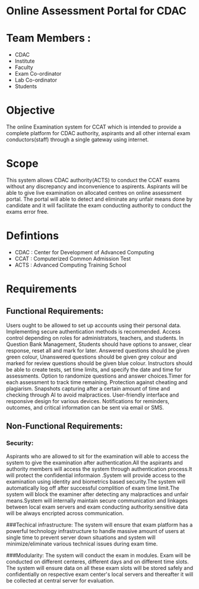 # Online Assessment Portal for CDAC
# Team Members : 
- CDAC
- Institute
- Faculty
- Exam Co-ordinator
- Lab Co-ordinator
- Students

# Objective 
The online Examination system for CCAT which is intended to provide a complete platform for CDAC authority, aspirants and all other internal exam conductors(staff) through a single gateway using internet.

# Scope
This system allows CDAC authority(ACTS) to conduct the CCAT exams without any discrepancy and inconvenience to aspirents. Aspirants will be able to give live examination on allocated centres on online assessment portal. The portal will able to detect and eliminate any unfair means done by candidate and it will facilitate the exam conducting authority to conduct the exams error free. 

# Defintions
- CDAC : Center for Development of Advanced Computing
- CCAT : Computerized Common Admission Test
- ACTS : Advanced Computing Training School
  
# Requirements

## Functional Requirements:
Users ought to be allowed to set up accounts using their personal data. Implementing secure authentication methods is recommended. Access control depending on roles for administrators, teachers, and students. In Question Bank Management, Students should have options to answer, clear response, reset all and mark for later. Answered questions should be given green colour, Unanswered questions should be given grey colour and marked for review questions should be given blue colour. Instructors should be able to create tests, set time limits, and specify the date and time for assessments. Option to randomize questions and answer choices.Timer for each assessment to track time remaining. Protection against cheating and plagiarism. Snapshots capturing after a certain amount of time and checking through AI to avoid malpractices. User-friendly interface and responsive design for various devices. Notifications for reminders, outcomes, and critical information can be sent via email or SMS.

## Non-Functional Requirements:
### Security:
Aspirants who are allowed to sit for the examination will able to access the system to give the examination after authentication.All the aspirants and authority members will access the system through authentication process.It will protect the confidential informaion .System will provide access to the examination using identity and biometrics based security.The system will automatically log off after successful complition of exam time limit.The system will block the examiner after detecting any malpractices and unfair means.System will internally maintain secure communication and linkages between local exam servers and exam conducting authority.sensitive data will be always encripted across communication.

###Techical infrastructure:
The system will ensure that exam platform has a powerful technology infrastructure to handle massive amount of users at single time to prevent server down situations and system will minimize/eliminate various technical issues during exam time.

###Modularity:
The system will conduct the exam in modules. Exam will be conducted on different centeres, different days and on different time slots. The system will ensure data on all these exam slots will be stored safely and confidentially on respective exam center's local servers and thereafter it will be collected at central server for evaluation.  



